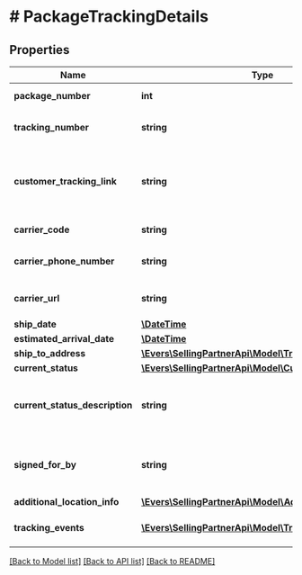 # # PackageTrackingDetails

## Properties

Name | Type | Description | Notes
------------ | ------------- | ------------- | -------------
**package_number** | **int** | The package identifier. |
**tracking_number** | **string** | The tracking number for the package. | [optional]
**customer_tracking_link** | **string** | Link on swiship.com that allows customers to track the package. | [optional]
**carrier_code** | **string** | The name of the carrier. | [optional]
**carrier_phone_number** | **string** | The phone number of the carrier. | [optional]
**carrier_url** | **string** | The URL of the carrier’s website. | [optional]
**ship_date** | [**\DateTime**](\DateTime.md) |  | [optional]
**estimated_arrival_date** | [**\DateTime**](\DateTime.md) |  | [optional]
**ship_to_address** | [**\Evers\SellingPartnerApi\Model\TrackingAddress**](TrackingAddress.md) |  | [optional]
**current_status** | [**\Evers\SellingPartnerApi\Model\CurrentStatus**](CurrentStatus.md) |  | [optional]
**current_status_description** | **string** | Description corresponding to the CurrentStatus value. | [optional]
**signed_for_by** | **string** | The name of the person who signed for the package. | [optional]
**additional_location_info** | [**\Evers\SellingPartnerApi\Model\AdditionalLocationInfo**](AdditionalLocationInfo.md) |  | [optional]
**tracking_events** | [**\Evers\SellingPartnerApi\Model\TrackingEvent[]**](TrackingEvent.md) | An array of tracking event information. | [optional]

[[Back to Model list]](../../README.md#models) [[Back to API list]](../../README.md#endpoints) [[Back to README]](../../README.md)

